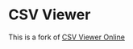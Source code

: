 # CSV Viewer
This is a fork of [CSV Viewer Online](https://github.com/csv-viewer-online/csv-viewer-online.github.io)
